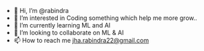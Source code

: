 - 👋 Hi, I’m @rabindra
- 👀 I’m interested in Coding something which help me more grow.. 
- 🌱 I’m currently learning ML and AI
- 💞️ I’m looking to collaborate on ML & AI
- 📫 How to reach me jha.rabindra22@gmail.com

<!---
jharabindra/jharabindra is a ✨ special ✨ repository because its `README.md` (this file) appears on your GitHub profile.
You can click the Preview link to take a look at your changes.
--->
